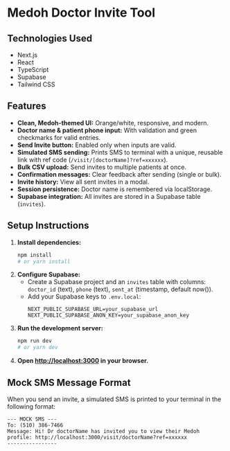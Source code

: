 # Medoh Doctor Invite Tool

## Technologies Used
- Next.js
- React
- TypeScript
- Supabase
- Tailwind CSS

## Features
- **Clean, Medoh-themed UI:** Orange/white, responsive, and modern.
- **Doctor name & patient phone input:** With validation and green checkmarks for valid entries.
- **Send Invite button:** Enabled only when inputs are valid.
- **Simulated SMS sending:** Prints SMS to terminal with a unique, reusable link with ref code (`/visit/[doctorName]?ref=xxxxxx`).
- **Bulk CSV upload:** Send invites to multiple patients at once.
- **Confirmation messages:** Clear feedback after sending (single or bulk).
- **Invite history:** View all sent invites in a modal.
- **Session persistence:** Doctor name is remembered via localStorage.
- **Supabase integration:** All invites are stored in a Supabase table (`invites`).

## Setup Instructions
1. **Install dependencies:**
   ```bash
   npm install
   # or yarn install
   ```
2. **Configure Supabase:**
   - Create a Supabase project and an `invites` table with columns: `doctor_id` (text), `phone` (text), `sent_at` (timestamp, default now()).
   - Add your Supabase keys to `.env.local`:
     ```env
     NEXT_PUBLIC_SUPABASE_URL=your_supabase_url
     NEXT_PUBLIC_SUPABASE_ANON_KEY=your_supabase_anon_key
     ```
3. **Run the development server:**
   ```bash
   npm run dev
   # or yarn dev
   ```
4. **Open [http://localhost:3000](http://localhost:3000) in your browser.**

## Mock SMS Message Format
When you send an invite, a simulated SMS is printed to your terminal in the following format:

```
--- MOCK SMS ---
To: (510) 386-7466
Message: Hi! Dr doctorName has invited you to view their Medoh profile: http://localhost:3000/visit/doctorName?ref=xxxxxx
----------------
```
